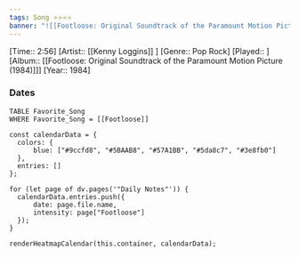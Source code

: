 ```yaml
---
tags: Song ⭐⭐⭐⭐ 
banner: "![[Footloose: Original Soundtrack of the Paramount Motion Picture (1984).jpg]]"
---
```

[Time:: 2:56]
[Artist:: [[Kenny Loggins]] ]
[Genre:: Pop Rock]
[Played:: ]
[Album:: [[Footloose: Original Soundtrack of the Paramount Motion Picture (1984)]]]
[Year:: 1984]
### Dates
````dataview
TABLE Favorite_Song
WHERE Favorite_Song = [[Footloose]]
````
  ```dataviewjs
const calendarData = { 
	colors: { 
		blue: ["#9ccfd8", "#5BAAB8", "#57A1BB", "#5da8c7", "#3e8fb0"] 
	}, 
	entries: [] 
}; 

for (let page of dv.pages('"Daily Notes"')) { 
	calendarData.entries.push({ 
		date: page.file.name, 
		intensity: page["Footloose"]
	}); 
} 

renderHeatmapCalendar(this.container, calendarData);
```

